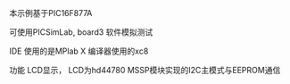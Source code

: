本示例基于PIC16F877A

可使用PICSimLab, board3  软件模拟测试

IDE 使用的是MPlab X
编译器使用的xc8

功能
       LCD显示， LCD为hd44780
       MSSP模块实现的I2C主模式与EEPROM通信
